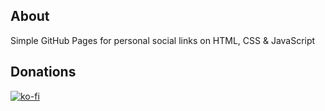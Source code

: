 ## About

Simple GitHub Pages for personal social links on HTML, CSS & JavaScript

## Donations

[![ko-fi](https://www.ko-fi.com/img/githubbutton_sm.svg)](https://ko-fi.com/lowlife)
